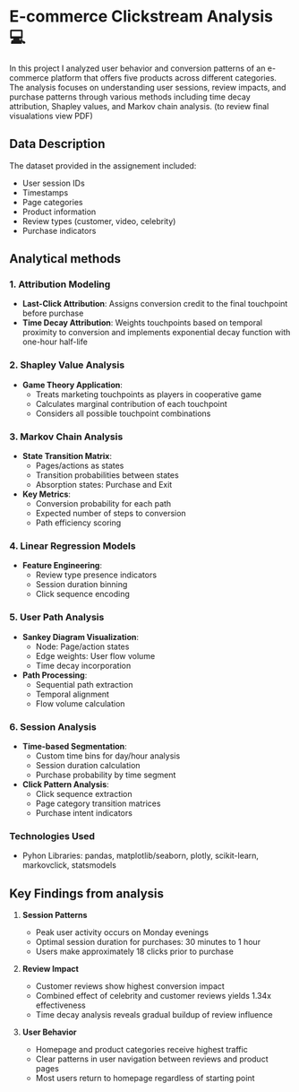 # E-commerce Clickstream Analysis 💻

In this project I analyzed user behavior and conversion patterns of an e-commerce platform that offers five products across different categories. The analysis focuses on understanding user sessions, review impacts, and purchase patterns through various methods including time decay attribution, Shapley values, and Markov chain analysis. (to review final visualations view PDF)

## Data Description
The dataset provided in the assignement included:
- User session IDs
- Timestamps
- Page categories
- Product information
- Review types (customer, video, celebrity)
- Purchase indicators
  
## Analytical methods

### 1. Attribution Modeling
- **Last-Click Attribution**: Assigns conversion credit to the final touchpoint before purchase
- **Time Decay Attribution**: Weights touchpoints based on temporal proximity to conversion and implements exponential decay function with one-hour half-life

### 2. Shapley Value Analysis
- **Game Theory Application**:
  - Treats marketing touchpoints as players in cooperative game
  - Calculates marginal contribution of each touchpoint
  - Considers all possible touchpoint combinations

### 3. Markov Chain Analysis
- **State Transition Matrix**:
  - Pages/actions as states
  - Transition probabilities between states
  - Absorption states: Purchase and Exit
- **Key Metrics**:
  - Conversion probability for each path
  - Expected number of steps to conversion
  - Path efficiency scoring

### 4. Linear Regression Models
- **Feature Engineering**:
  - Review type presence indicators
  - Session duration binning
  - Click sequence encoding

### 5. User Path Analysis
- **Sankey Diagram Visualization**:
  - Node: Page/action states
  - Edge weights: User flow volume
  - Time decay incorporation
- **Path Processing**:
  - Sequential path extraction
  - Temporal alignment
  - Flow volume calculation

### 6. Session Analysis
- **Time-based Segmentation**:
  - Custom time bins for day/hour analysis
  - Session duration calculation
  - Purchase probability by time segment
- **Click Pattern Analysis**:
  - Click sequence extraction
  - Page category transition matrices
  - Purchase intent indicators

### Technologies Used
- Pyhon Libraries: pandas, matplotlib/seaborn, plotly, scikit-learn, markovclick, statsmodels
  
## Key Findings from analysis
1. **Session Patterns**
   - Peak user activity occurs on Monday evenings
   - Optimal session duration for purchases: 30 minutes to 1 hour
   - Users make approximately 18 clicks prior to purchase

2. **Review Impact**
   - Customer reviews show highest conversion impact
   - Combined effect of celebrity and customer reviews yields 1.34x effectiveness
   - Time decay analysis reveals gradual buildup of review influence

3. **User Behavior**
   - Homepage and product categories receive highest traffic
   - Clear patterns in user navigation between reviews and product pages
   - Most users return to homepage regardless of starting point




